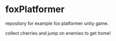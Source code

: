 # foxPlatformer
repository for example fox platformer unity game.

collect cherries and jump on enemies to get home!
